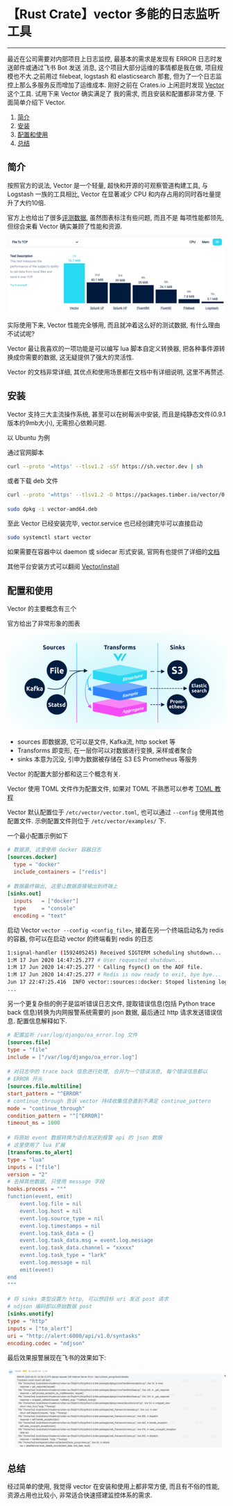 # 【Rust Crate】vector 多能的日志监听工具

---

最近在公司需要对内部项目上日志监控, 最基本的需求是发现有 ERROR 日志时发送邮件或通过飞书 Bot 发送
消息, 这个项目大部分运维的事情都是我在做, 项目规模也不大.之前用过 filebeat, logstash 和 elasticsearch 那套,
但为了一个日志监控上那么多服务反而增加了运维成本.
刚好之前在 Crates.io 上闲逛时发现 [Vector](https://vector.dev/) 这个工具. 试用下来 Vector 确实满足了
我的需求, 而且安装和配置都非常方便. 下面简单介绍下 Vector.

1. [简介](#简介)
2. [安装](#安装)
3. [配置和使用](#配置和使用)
4. [总结](#总结)

## 简介

按照官方的说法, Vector 是一个轻量, 超快和开源的可观察管道构建工具, 与 Logstash 一族的工具相比,
Vector 在显著减少 CPU 和内存占用的同时吞吐量提升了大约10倍.

官方上也给出了很多[评测数据](https://vector.dev/#performance), 虽然图表标注有些问题, 而且不是
每项性能都领先, 但综合来看 Vector 确实兼顾了性能和资源.

![vector IO测试](/static/assets/2020_06_25/vector-perform.png)

实际使用下来, Vector 性能完全够用, 而且就冲着这么好的测试数据, 有什么理由不试试呢?

Vector 最让我喜欢的一项功能是可以编写 lua 脚本自定义转换器, 把各种事件源转换成你需要的数据, 这无疑提供了强大的灵活性.

Vector 的文档非常详细, 其优点和使用场景都在文档中有详细说明, 这里不再赘述.

## 安装

Vector 支持三大主流操作系统, 甚至可以在树莓派中安装, 而且是纯静态文件(0.9.1版本约9mb大小), 无需担心依赖问题.

以 Ubuntu 为例

通过官网脚本

```bash
curl --proto '=https' --tlsv1.2 -sSf https://sh.vector.dev | sh
```

或者下载 deb 文件

```bash
curl --proto '=https' --tlsv1.2 -O https://packages.timber.io/vector/0.9.1/vector-amd64.deb

sudo dpkg -i vector-amd64.deb
```

至此 Vector 已经安装完毕, vector.service 也已经创建完毕可以直接启动

```bash
sudo systemctl start vector
```

如果需要在容器中以 daemon 或 sidecar 形式安装, 官网有也提供了详细的[文档](https://vector.dev/docs/setup/installation/platforms/docker/)

其他平台安装方式可以翻阅 [Vector/install](https://vector.dev/docs/setup/installation/)

## 配置和使用

Vector 的主要概念有三个

官方给出了非常形象的图表

![Vector 概念](/static/assets/2020_06_25/vector-concept.png)

- sources 即数据源, 它可以是文件, Kafka流, http socket 等
- Transforms 即变形, 在一层你可以对数据进行变换, 采样或者聚合
- sinks 本意为沉没, 引申为数据被存储在 S3 ES Prometheus 等服务

Vector 的配置大部分都和这三个概念有关.

Vector 使用 TOML 文件作为配置文件, 如果对 TOML 不熟悉可以参考 [TOML 教程](https://zhuanlan.zhihu.com/p/50412485)

Vector 默认配置位于 `/etc/vector/vector.toml`, 也可以通过 `--config` 使用其他配置文件. 示例配置文件则位于 `/etc/vector/examples/` 下.

一个最小配置示例如下

```toml
# 数据源, 这里使用 docker 容器日志
[sources.docker]
  type = "docker"
  include_containers = ["redis"]

# 数据最终输出, 这里让数据直接输出到终端上
[sinks.out]
  inputs   = ["docker"]
  type     = "console"
  encoding = "text"
```

启动 Vector `vector --config <config_file>`, 接着在另一个终端启动名为 redis 的容器, 你可以在启动 vector 的终端看到 redis 的日志

```bash
1:signal-handler (1592405245) Received SIGTERM scheduling shutdown...
1:M 17 Jun 2020 14:47:25.277 # User requested shutdown...
1:M 17 Jun 2020 14:47:25.277 * Calling fsync() on the AOF file.
1:M 17 Jun 2020 14:47:25.277 # Redis is now ready to exit, bye bye...
Jun 17 22:47:25.416  INFO vector::sources::docker: Stoped listening logs on docker container
...
```

另一个更复杂些的例子是监听错误日志文件, 提取错误信息(包括 Python trace back 信息)转换为内网报警系统需要的 json 数据, 最后通过 http 请求发送错误信息. 配置信息解释如下.

```toml
# 配置监听 /var/log/django/oa_error.log 文件
[sources.file]
type = "file"
include = ["/var/log/django/oa_error.log"]

# 对日志中的 trace back 信息进行处理, 合并为一个错误消息, 每个错误信息都以
# ERROR 开头
[sources.file.multiline]
start_pattern = "^ERROR"
# continue_through 告诉 vector 持续收集信息直到不满足 continue_pattern
mode = "continue_through"
condition_pattern = "^[^ERROR]"
timeout_ms = 1000

# 将原始 event 数据转换为适合发送到报警 api 的 json 数据
# 这里使用了 lua 扩展
[transforms.to_alert]
type = "lua"
inputs = ["file"]
version = "2"
# 去掉其他数据, 只使用 message 字段
hooks.process = """
function(event, emit)
    event.log.file = nil
    event.log.host = nil
    event.log.source_type = nil
    event.log.timestamps = nil
    event.log.task_data = {}
    event.log.task_data.msg = event.log.message
    event.log.task_data.channel = "xxxxx"
    event.log.task_type = "lark"
    event.log.message = nil
    emit(event)
end
"""

# 将 sinks 类型设置为 http, 可以想目标 uri 发送 post 请求
# ndjson 编码即以原始数据 post
[sinks.unotify]
type = "http"
inputs = ["to_alert"]
uri = "http://alert:6000/api/v1.0/syntasks"
encoding.codec = "ndjson"
```

最后效果报警展现在飞书的效果如下:

![效果](/static/assets/2020_06_25/lark_alert.png)

## 总结

经过简单的使用, 我觉得 vector 在安装和使用上都非常方便, 而且有不俗的性能, 资源占用也比较小, 非常适合快速搭建监控体系的需求.